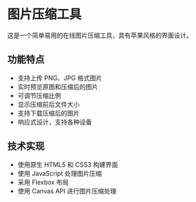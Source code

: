 # 图片压缩工具

这是一个简单易用的在线图片压缩工具，具有苹果风格的界面设计。

## 功能特点

- 支持上传 PNG、JPG 格式图片
- 实时预览原图和压缩后的图片
- 可调节压缩比例
- 显示压缩前后文件大小
- 支持下载压缩后的图片
- 响应式设计，支持各种设备

## 技术实现

- 使用原生 HTML5 和 CSS3 构建界面
- 使用 JavaScript 处理图片压缩
- 采用 Flexbox 布局
- 使用 Canvas API 进行图片压缩处理 
